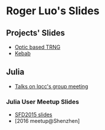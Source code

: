 # Roger Luo's Slides

## Projects' Slides

- [Optic based TRNG](PhyxEx.html)
- [Kebab]()

## Julia
- [Talks on lqcc's group meeting](contents/lqcc.html)

### Julia User Meetup Slides
- [SFD2015 slides](contents/JuliaSFD2015.html)
- [2016 meetup@Shenzhen]